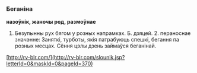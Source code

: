 ### Беганіна
**назоўнік, жаночы род, размоўнае**

1. Безупынны рух бягом у розных напрамках. Б. дзяцей. 2. пераноснае значэнне: Заняткі, турботы, якія патрабуюць спешкі, бегання па розных месцах. Сёння цэлы дзень займаўся беганінай.

<a rel="author">[http://rv-blr.com/](http://rv-blr.com/slounik.jsp?letterId=0&maskId=0&pageId=370)</a>
